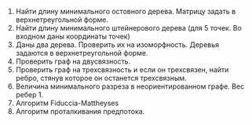 1. Найти длину минимального остовного дерева. Матрицу задать в верхнетреугольной форме.
2. Найти длину минимального штейнерового дерева (для 5 точек. Во входном даны координаты точек)
3. Даны два дерева. Проверить их на изоморфность. Деревья задаются в верхнетреугольной форме.
4. Проверить граф на двусвязность.
5. Проверить граф на трехсвязность и если он трехсвязен, найти ребро, стянув которое он останется трехсвязным.
6. Величина минимального разреза в неориентированном графе. Вес ребер 1.
7. Алгоритм Fiduccia-Mattheyses
8. Алгоритм проталкивания предпотока.
